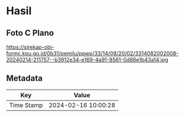 # Hasil

## Foto C Plano

https://sirekap-obj-formc.kpu.go.id/0b31/pemilu/ppwp/33/14/08/20/02/3314082002008-20240214-211757--b3912e34-e169-4a91-8561-0d86e1b43a14.jpg


## Metadata

| Key        | Value               |
| ---------- | ------------------- |
| Time Stamp | 2024-02-16 10:00:28 |



